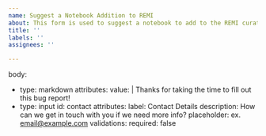 ```yaml
---
name: Suggest a Notebook Addition to REMI
about: This form is used to suggest a notebook to add to the REMI curated database.
title: ''
labels: ''
assignees: ''

---
```


body:
  - type: markdown
    attributes:
      value: |
        Thanks for taking the time to fill out this bug report!
  - type: input
    id: contact
    attributes:
      label: Contact Details
      description: How can we get in touch with you if we need more info?
      placeholder: ex. email@example.com
    validations:
      required: false
